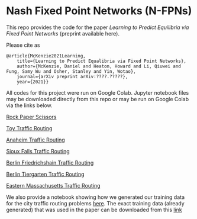 # Nash Fixed Point Networks (N-FPNs)

This repo provides the code for the paper _Learning to Predict Equilibria via Fixed Point Networks_ (preprint available here). 

Please cite as

    @article{McKenzie2021Learning,
        title={Learning to Predict Equalibria via Fixed Point Networks},
        author={McKenzie, Daniel and Heaton, Howard and Li, Qiuwei and Fung, Samy Wu and Osher, Stanley and Yin, Wotao},
        journal={arXiv preprint arXiv:????.?????},
        year={2021}}

All codes for this project were run on Google Colab. Jupyter notebook files may be downloaded directly from this repo or may be run on Google Colab via the links below.

[Rock Paper Scissors](https://colab.research.google.com/drive/1UFrJGZAcHB3xegh7CUSgG0ssK4WqESSR?usp=sharing)

[Toy Traffic Routing](https://colab.research.google.com/drive/15cUv4cPJdPYm4tWC8t1OfrVSLet7h59h?usp=sharing)

[Anaheim Traffic Routing](https://colab.research.google.com/drive/1p5NxcfGCzGFzMHv4yKvxgSD9KN5jMc2r?usp=sharing)

[Sioux Falls Traffic Routing](https://colab.research.google.com/drive/1JYYacauHAuI6s4a7-ngyXx2A-l6JvtkS?usp=sharing)

[Berlin Friedrichshain Traffic Routing](https://colab.research.google.com/drive/1um95xSWQWIrNN53oWkDwM0XzWSkabRBG?usp=sharing)

[Berlin Tiergarten Traffic Routing](https://colab.research.google.com/drive/1OqvQvKbxu18XwywCEg0wOup31JM42haZ?usp=sharing)

[Eastern Massachusetts Traffic Routing](https://colab.research.google.com/drive/1VHMaHQQhFqJ5t5pwj5TZjEAavr8s5N2p?usp=sharing)

We also provide a notebook showing how we generated our training data for the city traffic routing problems [here](https://colab.research.google.com/drive/10NtwIPmDkHl_X6rHBUJxOqY7iIEqV3-H?usp=sharing). The exact training data (already generated) that was used in the paper can be downloaded from  this [link](https://drive.google.com/drive/folders/1XsyxT664yjyIXsnAG9gFeKYEtMlWWp-j?usp=sharing)
